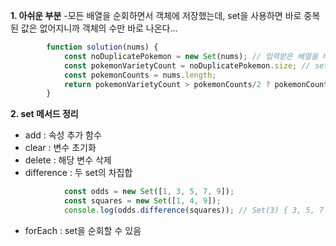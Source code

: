 **1. 아쉬운 부분**
    -모든 배열을 순회하면서 객체에 저장했는데, set을 사용하면 바로 중복된 값은 없어지니까 객체의 수만 바로 나온다...
```javascript
        function solution(nums) {
            const noDuplicatePokemon = new Set(nums); // 입력받은 배열을 바로 set에 저장
            const pokemonVarietyCount = noDuplicatePokemon.size; // set.size 변수를 이용해서 바로 포켓몬 종류 저장
            const pokemonCounts = nums.length; 
            return pokemonVarietyCount > pokemonCounts/2 ? pokemonCounts/2 : pokemonVarietyCount;
        }
```

**2. set 메서드 정리**
- add : 속성 추가 함수
- clear : 변수 초기화
- delete : 해당 변수 삭제
- difference : 두 set의 차집합 
```javascript
            const odds = new Set([1, 3, 5, 7, 9]);
            const squares = new Set([1, 4, 9]);
            console.log(odds.difference(squares)); // Set(3) { 3, 5, 7 }
```
- forEach : set을 순회할 수 있음
